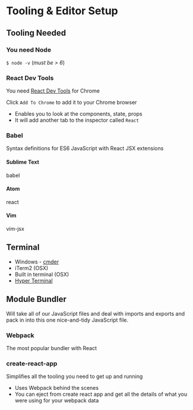 # Tooling & Editor Setup

## Tooling Needed
### You need Node
`$ node -v` (_must be > 6_)

### React Dev Tools
You need [React Dev Tools](https://chrome.google.com/webstore/detail/react-developer-tools/fmkadmapgofadopljbjfkapdkoienihi) for Chrome

Click `Add To Chrome` to add it to your Chrome browser

* Enables you to look at the components, state, props
* It will add another tab to the inspector called `React`

### Babel
Syntax definitions for ES6 JavaScript with React JSX extensions

#### Sublime Text
babel

#### Atom
react

#### Vim
vim-jsx

## Terminal
* Windows - [cmder](http://cmder.net/)
* iTerm2 (OSX)
* Built in terminal (OSX)
* [Hyper Terminal](https://hyper.is/)

## Module Bundler
Will take all of our JavaScript files and deal with imports and exports and pack in into this one nice-and-tidy JavaScript file.

### Webpack
The most popular bundler with React

### create-react-app
Simplifies all the tooling you need to get up and running

* Uses Webpack behind the scenes
* You can eject from create react app and get all the details of what you were using for your webpack data
